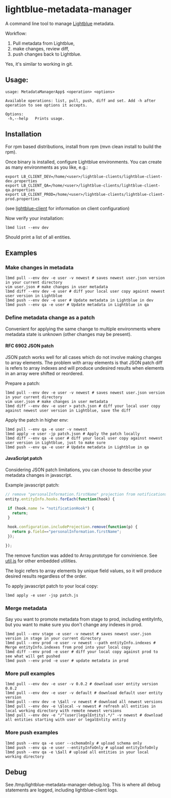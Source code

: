 # lightblue-metadata-manager
A command line tool to manage [Lightblue](https://github.com/lightblue-platform/) metadata.

Workflow:

1. Pull metadata from Lightblue,
2. make changes, review diff,
3. push changes back to Lightblue.

Yes, it's similar to working in git.

## Usage:
```
usage: MetadataManagerApp$ <operation> <options>

Available operations: list, pull, push, diff and set. Add -h after operation to see options it accepts.

Options:
 -h,--help   Prints usage.
```

## Installation

For rpm based distributions, install from rpm (mvn clean install to build the rpm).

Once binary is installed, configure Lightblue environments. You can create as many environments as you like, e.g.:

```
export LB_CLIENT_DEV=/home/<user>/lightblue-clients/lightblue-client-dev.properties
export LB_CLIENT_QA=/home/<user>/lightblue-clients/lightblue-client-qa.properties
export LB_CLIENT_PROD=/home/<user>/lightblue-clients/lightblue-client-prod.properties
```
(see [lightblue-client](https://github.com/lightblue-platform/lightblue-client) for information on client configuration)

Now verify your installation:
```
lbmd list --env dev
```
Should print a list of all entities.


## Examples

### Make changes in metadata
```
lbmd pull --env dev -e user -v newest # saves newest user.json version in your current directory
vim user.json # make changes in user metadata
lbmd diff --env dev -e user # diff your local user copy against newest user version in Lightblue
lbmd push --env dev -e user # Update metadata in Lightblue in dev
lbmd push --env qa -e user # Update metadata in Lightblue in qa
```

### Define metadata change as a patch

Convenient for applying the same change to multiple environments where metadata state is unknown (other changes may be present).

#### RFC 6902 JSON patch

JSON patch works well for all cases which do not involve making changes to array elements. The problem with array elements is that JSON patch diff
is refers to array indexes and will produce undesired results when elements in an array were shifted or reordered.

Prepare a patch:
```
lbmd pull --env dev -e user -v newest # saves newest user.json version in your current directory
vim user.json # make changes in user metadata
lbmd diff --env dev -e user > patch.json # diff your local user copy against newest user version in Lightblue, save the diff
```

Apply the patch in higher env:
```
lbmd pull --env qa -e user -v newest
lbmd apply -e user -jp patch.json # Apply the patch locally
lbmd diff --env qa -e user # diff your local user copy against newest user version in Lightblue, just to make sure
lbmd push --env qa -e user # Update metadata in Lightblue in qa
```

#### JavaScript patch

Considering JSON patch limitations, you can choose to describe your metadata changes in javascript.

Example javascript patch:
```javascript
// remove "personalInformation.firstName" projection from notificationsHook
entity.entityInfo.hooks.forEach(function(hook) {

 if (hook.name != "notificationHook") {
   return;
 }

 hook.configuration.includeProjection.remove(function(p) {
   return p.field=="personalInformation.firstName";
 });

});
```

The remove function was added to Array.prototype for convinience. See [util.js](src/main/resources/util.js) for other embedded utilities.

The logic refers to array elements by unique field values, so it will produce desired results regardless of the order.

To apply javascript patch to your local copy:
```
lbmd apply -e user -jsp patch.js
```

### Merge metadata

Say you want to promote metadata from stage to prod, including entityInfo, but you want to make sure you don't change any indexes in prod.
```
lbmd pull --env stage -e user -v newest # saves newest user.json version in stage in your current directory
lbmd pull --env prod -e user -v newest --path entityInfo.indexes # Merge entityInfo.indexes from prod into your local copy
lbmd diff --env prod -e user # diff your local copy against prod to see what will get pushed
lbmd push --env prod -e user # update metadata in prod
```

### More pull examples
```
lbmd pull --env dev -e user -v 0.0.2 # download user entity version 0.0.2
lbmd pull --env dev -e user -v default # download default user entity version
lbmd pull --env dev -e \$all -v newest # download all newest versions
lbmd pull --env dev -e \$local -v newest # refresh all entities in local working directory with remote newest versions
lbmd pull --env dev -e "/^(user|legalEntity).*/" -v newest # download all entities starting with user or legalEntity entity
```

### More push examples
```
lbmd push --env qa -e user --schemaOnly # upload schema only
lbmd push --env qa -e user --entityInfoOnly # upload entityInfoOnly
lbmd push --env qa -e \$all # upload all entities in your local working directory
```


## Debug

See /tmp/lightblue-metadata-manager-debug.log. This is where all debug statements are logged, including lightblue-client logs.
